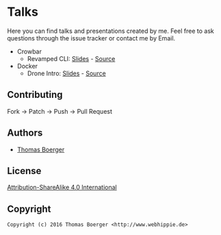 # Talks

Here you can find talks and presentations created by me. Feel free to ask
questions through the issue tracker or contact me by Email.

* Crowbar
  * Revamped CLI: [Slides](http://tboerger.github.io/talks/crowbar/revamped-cli) - [Source](crowbar/revamped-cli)
* Docker
  * Drone Intro: [Slides](http://tboerger.github.io/talks/docker/drone-intro) - [Source](docker/drone-intro)


## Contributing

Fork -> Patch -> Push -> Pull Request


## Authors

* [Thomas Boerger](https://github.com/tboerger)


## License

[Attribution-ShareAlike 4.0 International](http://creativecommons.org/licenses/by-sa/4.0/)


## Copyright

```
Copyright (c) 2016 Thomas Boerger <http://www.webhippie.de>
```
